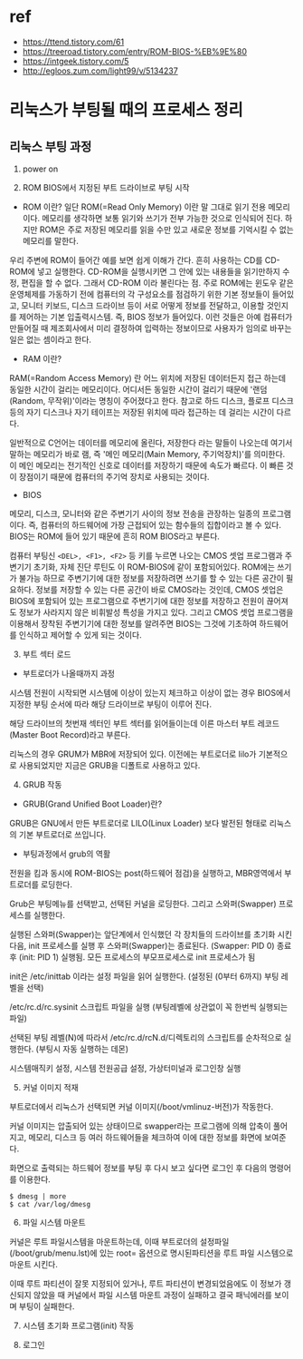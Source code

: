 # ref 
- https://ttend.tistory.com/61
- https://treeroad.tistory.com/entry/ROM-BIOS-%EB%9E%80
- https://intgeek.tistory.com/5
- http://egloos.zum.com/light99/v/5134237

# 리눅스가 부팅될 때의 프로세스 정리

## 리눅스 부팅 과정 

1. power on

2. ROM BIOS에서 지정된 부트 드라이브로 부팅 시작

- ROM 이란?
일단 ROM(=Read Only Memory) 이란 말 그대로 읽기 전용 메모리이다. 메모리를 생각하면 보통 읽기와 쓰기가 전부 가능한 것으로 인식되어 진다. 하지만 ROM은 주로 저장된 메모리를 읽을 수만 있고 새로운 정보를 기억시킬 수 없는 메모리를 말한다.

우리 주변에 ROM이 들어간 예를 보면 쉽게 이해가 간다. 흔히 사용하는 CD를 CD-ROM에 넣고 실행한다. CD-ROM을 실행시키면 그 안에 있는 내용들을 읽기만하지 수정, 편집을 할 수 없다. 그래서 CD-ROM 이라 불린다는 점.  주로 ROM에는 윈도우 같은 운영체제를 가동하기 전에 컴퓨터의 각 구성요소를 점검하기 위한 기본 정보들이 들어있고, 모니터 키보드, 디스크 드라이브 등이 서로 어떻게 정보를 전달하고, 이용할 것인지를 제어하는 기본 입출력시스템. 즉, BIOS 정보가 들어있다. 이런 것들은 아예 컴퓨터가 만들어질 때 제조회사에서 미리 결정하여 입력하는 정보이므로 사용자가 임의로 바꾸는 일은 없는 셈이라고 한다.

- RAM 이란?

RAM(=Random Access Memory) 란 어느 위치에 저장된 데이터든지 접근 하는데 동일한 시간이 걸리는 메모리이다. 어디서든 동일한 시간이 걸리기 때문에 '랜덤(Random, 무작위)'이라는 명칭이 주어졌다고 한다. 참고로 하드 디스크, 플로프 디스크 등의 자기 디스크나 자기 테이프는 저장된 위치에 따라 접근하는 데 걸리는 시간이 다르다.

일반적으로 C언어는 데이터를 메모리에 올린다, 저장한다 라는 말들이 나오는데 여기서 말하는 메모리가 바로 램, 즉 '메인 메모리(Main Memory, 주기억장치)'를 의미한다. 이 메인 메모리는 전기적인 신호로 데이터를 저장하기 때문에 속도가 빠르다. 이 빠른 것이 장점이기 때문에 컴퓨터의 주기억 장치로 사용되는 것이다.

- BIOS

메모리, 디스크, 모니터와 같은 주변기기 사이의 정보 전송을 관장하는 일종의 프로그램이다. 즉, 컴퓨터의 하드웨어에 가장 근접되어 있는 함수들의 집합이라고 볼 수 있다. BIOS는 ROM에 들어 있기 때문에 흔히 ROM BIOS라고 부른다. 

컴퓨터 부팅신 ```<DEL>, <F1>, <F2>``` 등 키를 누르면 나오는 CMOS 셋업 프로그램과 주변기기 초기화, 자체 진단 루틴도 이 ROM-BIOS에 같이 포함되어있다. ROM에는 쓰기가 불가능 하므로 주변기기에 대한 정보를 저장하려면 쓰기를 할 수 있는 다른 공간이 필요하다. 정보를 저장할 수 있는 다른 공간이 바로 CMOS라는 것인데, CMOS 셋업은 BIOS에 포함되어 있는 프로그램으로 주변기기에 대한 정보를 저장하고 전원이 끊어져도 정보가 사라지지 않은 비휘발성 특성을 가지고 있다. 그리고 CMOS 셋업 프로그램을 이용해서 장착된 주변기기에 대한 정보를 알려주면 BIOS는 그것에 기초하여 하드웨어를 인식하고 제어할 수 있게 되는 것이다.

3. 부트 섹터 로드

- 부트로더가 나올때까지 과정

시스템 전원이 시작되면 시스템에 이상이 있는지 체크하고 이상이 없는 경우 BIOS에서 지정한 부팅 순서에 따라 해당 드라이브로 부팅이 이루어 진다.

해당 드라이브의 첫번재 섹터인 부트 섹터를 읽어들이는데 이른 마스터 부트 레코드(Master Boot Record)라고 부른다.

리눅스의 경우 GRUM가 MBR에 저장되어 있다. 이전에는 부트로더로 lilo가 기본적으로 사용되었지만 지금은 GRUB을 디폴트로 사용하고 있다.

4. GRUB 작동

- GRUB(Grand Unified Boot Loader)란? 

GRUB은 GNU에서 만든 부트로더로 LILO(Linux Loader) 보다 발전된 형태로 리눅스의 기본 부트로더로 쓰입니다.

- 부팅과정에서 grub의 역활

전원을 킴과 동시에 ROM-BIOS는 post(하드웨어 점검)을 실행하고, MBR영역에서 부트로더를 로딩한다.

Grub은 부팅메뉴를 선택받고, 선택된 커널을 로딩한다. 그리고 스와퍼(Swapper) 프로세스를 실행한다.

실행된 스와퍼(Swapper)는 앞단계에서 인식했던 각 장치들의 드라이브를 초기화 시킨 다음, init 프로세스를 실행 후 스와퍼(Swapper)는 종료된다.
(Swapper: PID 0) 종료 후 (init: PID 1) 실행됨. 모든 프로세스의 부모프로세스로 init 프로세스가 됨

init은 /etc/inittab 이라는 설정 파일을 읽어 실행한다. (설정된 (0부터 6까지) 부팅 레벨을 선택)

/etc/rc.d/rc.sysinit 스크립트 파일을 실행 (부팅레벨에 상관없이 꼭 한번씩 실행되는 파일)

선택된 부팅 레벨(N)에 따라서 /etc/rc.d/rcN.d/디렉토리의 스크립트를 순차적으로 실행한다. (부팅시 자동 실행하는 데몬)

시스템매직키 설정, 시스템 전원공급 설정, 가상터미널과 로그인창 실행

5. 커널 이미지 적재

부트로더에서 리눅스가 선택되면 커널 이미지(/boot/vmlinuz-버전)가 작동한다.

커널 이미지는 압출되어 있는 상태이므로 swapper라는 프로그램에 의해 압축이 풀어지고, 메모리, 디스크 등 여러 하드웨어들을 체크하여 이에 대한 정보를 화면에 보여준다.

화면으로 출력되는 하드웨어 정보를 부팅 후 다시 보고 싶다면 로그인 후 다음의 명령어를 이용한다.

```
$ dmesg | more
$ cat /var/log/dmesg
```

6. 파일 시스템 마운트

커널은 루트 파일시스템을 마운트하는데, 이때 부트로더의 설정파일(/boot/grub/menu.lst)에 있는 root= 옵션으로 명시된파티션을 루트 파일 시스템으로 마운트 시킨다.

이때 루트 파티션이 잘못 지정되어 있거나, 루트 파티션이 변경되었음에도 이 정보가 갱신되지 않았을 때 커널에서 파일 시스템 마운트 과정이 실패하고 결국 패닉에러를 보이며 부팅이 실패한다.

7. 시스템 초기화 프로그램(init) 작동


8. 로그인

